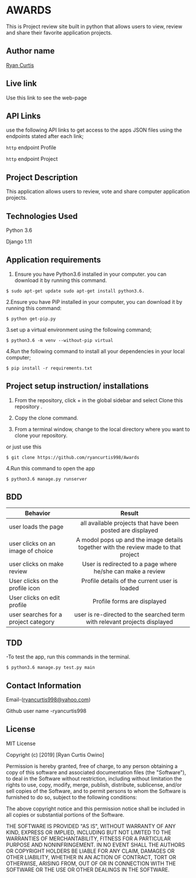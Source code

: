 # AWARDS

This is Project review site  built in python that allows users to view, review and share their favorite application projects.

## Author name

[Ryan Curtis](https://github.com)

## Live link

Use this link to see the web-page

## API Links
use the following API links to get access to the apps JSON files using the endpoints stated after each link;

`http` endpoint Profile

`http` endpoint Project

## Project Description

This application allows users to review, vote and share computer application projects.

## Technologies Used

Python 3.6

Django 1.11

## Application requirements

1. Ensure you have Python3.6 installed in your computer. you can download it by running this command.

`$ sudo apt-get update sudo apt-get install python3.6.`

2.Ensure you have PiP installed in your computer, you can download it by running this command:

`$ python get-pip.py`

3.set up a virtual environment using the following command;

`$ python3.6 -m venv --without-pip virtual`

4.Run the following command to install all your dependencies in your local computer;

`$ pip install -r requirements.txt`

## Project setup instruction/ installations

1. From the repository, click + in the global sidebar and select Clone this repository .

2. Copy the clone command.

3. From a terminal window, change to the local directory where you want to clone your repository.

or just use this

`$ git clone https://github.com/ryancurtis998/Awards`

4.Run this command to open the app

`$ python3.6 manage.py runserver`

## BDD

| Behavior        | Result |
| ------------- |:----:|
| user loads the page | all available projects that have been posted are displayed |
| user clicks on an image of choice | A modol pops up and the image details together with the review made to that project|
| user clicks on make review | User is redirected to a page where he/she can make a review|
| User clicks on the profile icon | Profile details of the current user is loaded |
| User clicks on edit profile | Profile forms are displayed |
| user searches for a project category  | user is re-directed to the searched term with relevant projects displayed |

## TDD

-To test the app, run this commands in the terminal.

`$ python3.6 manage.py test.py main`

## Contact Information

Email-(ryancurtis998@yahoo.com)

Github user name -ryancurtis998

## License

MIT License

Copyright (c) [2019] [Ryan Curtis Owino]

Permission is hereby granted, free of charge, to any person obtaining a copy
of this software and associated documentation files (the "Software"), to deal
in the Software without restriction, including without limitation the rights
to use, copy, modify, merge, publish, distribute, sublicense, and/or sell
copies of the Software, and to permit persons to whom the Software is
furnished to do so, subject to the following conditions:

The above copyright notice and this permission notice shall be included in all
copies or substantial portions of the Software.

THE SOFTWARE IS PROVIDED "AS IS", WITHOUT WARRANTY OF ANY KIND, EXPRESS OR
IMPLIED, INCLUDING BUT NOT LIMITED TO THE WARRANTIES OF MERCHANTABILITY,
FITNESS FOR A PARTICULAR PURPOSE AND NONINFRINGEMENT. IN NO EVENT SHALL THE
AUTHORS OR COPYRIGHT HOLDERS BE LIABLE FOR ANY CLAIM, DAMAGES OR OTHER
LIABILITY, WHETHER IN AN ACTION OF CONTRACT, TORT OR OTHERWISE, ARISING FROM,
OUT OF OR IN CONNECTION WITH THE SOFTWARE OR THE USE OR OTHER DEALINGS IN THE
SOFTWARE.